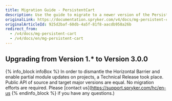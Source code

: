 ```yaml
---
title: Migration Guide - PersistentCart
description: Use the guide to migrate to a newer version of the PersistentCart module.
originalLink: https://documentation.spryker.com/v4/docs/mg-persistent-cart
originalArticleId: 925d2baf-60db-4a5f-81f8-aacdb958a26b
redirect_from:
  - /v4/docs/mg-persistent-cart
  - /v4/docs/en/mg-persistent-cart
---
```


## Upgrading from Version 1.* to Version 3.0.0
{% info_block infoBox %}
In order to dismantle the Horizontal Barrier and enable partial module updates on projects, a Technical Release took place. Public API of source and target major versions are equal. No migration efforts are required. Please [contact us](https://support.spryker.com/hc/en-us
{% endinfo_block %} if you have any questions.)
